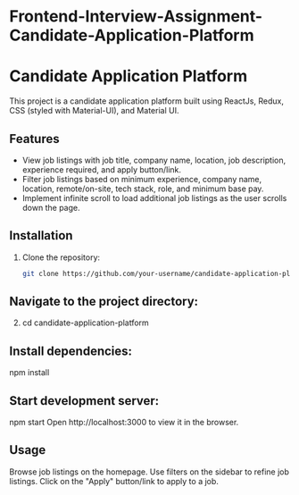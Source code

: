 # Frontend-Interview-Assignment-Candidate-Application-Platform
# Candidate Application Platform

This project is a candidate application platform built using ReactJs, Redux, CSS (styled with Material-UI), and Material UI.

## Features

- View job listings with job title, company name, location, job description, experience required, and apply button/link.
- Filter job listings based on minimum experience, company name, location, remote/on-site, tech stack, role, and minimum base pay.
- Implement infinite scroll to load additional job listings as the user scrolls down the page.

## Installation

1. Clone the repository:

   ```bash
   git clone https://github.com/your-username/candidate-application-platform.git


## Navigate to the project directory:
2. cd candidate-application-platform

## Install dependencies:
npm install
## Start development server:
npm start
Open http://localhost:3000 to view it in the browser.

## Usage

Browse job listings on the homepage.
Use filters on the sidebar to refine job listings.
Click on the "Apply" button/link to apply to a job.
